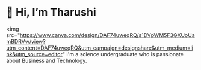 # 👋 Hi, I’m Tharushi
 <img src="https://www.canva.com/design/DAF74uweqRQ/s1DVpWM5F3GXUoUamBDRVw/view?utm_content=DAF74uweqRQ&utm_campaign=designshare&utm_medium=link&utm_source=editor" 
 I'm a science undergraduate who is passionate about Business and Technology. 
<!---
Hanztharu/Hanztharu is a ✨ special ✨ repository because its `README.md` (this file) appears on your GitHub profile.
You can click the Preview link to take a look at your changes.
--->
